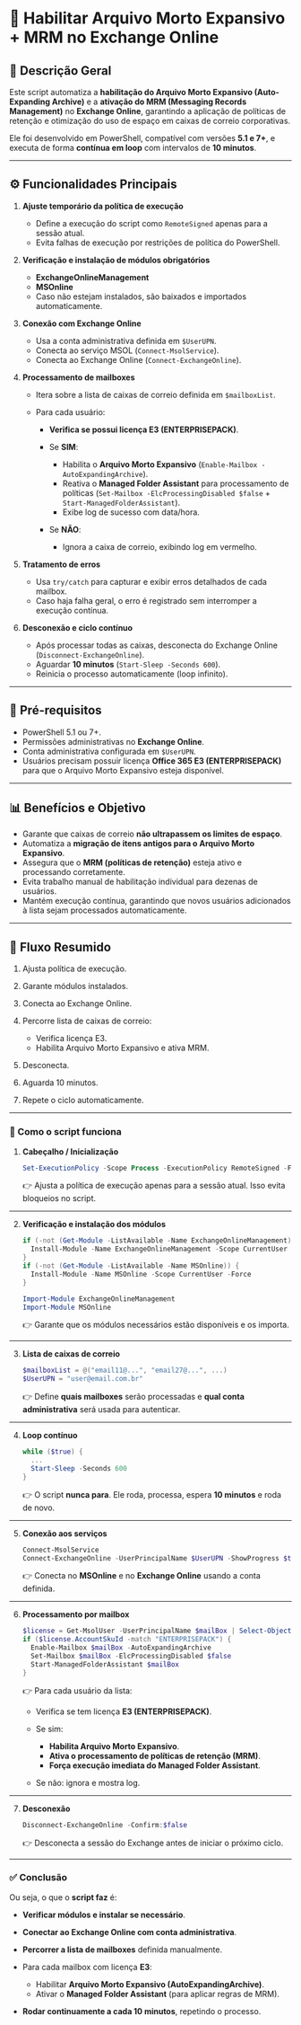 # 📄 Habilitar Arquivo Morto Expansivo + MRM no Exchange Online

## 📝 Descrição Geral

Este script automatiza a **habilitação do Arquivo Morto Expansivo (Auto-Expanding Archive)** e a **ativação do MRM (Messaging Records Management)** no **Exchange Online**, garantindo a aplicação de políticas de retenção e otimização do uso de espaço em caixas de correio corporativas.

Ele foi desenvolvido em PowerShell, compatível com versões **5.1 e 7+**, e executa de forma **contínua em loop** com intervalos de **10 minutos**.

---

## ⚙️ Funcionalidades Principais

1. **Ajuste temporário da política de execução**

   * Define a execução do script como `RemoteSigned` apenas para a sessão atual.
   * Evita falhas de execução por restrições de política do PowerShell.

2. **Verificação e instalação de módulos obrigatórios**

   * **ExchangeOnlineManagement**
   * **MSOnline**
   * Caso não estejam instalados, são baixados e importados automaticamente.

3. **Conexão com Exchange Online**

   * Usa a conta administrativa definida em `$UserUPN`.
   * Conecta ao serviço MSOL (`Connect-MsolService`).
   * Conecta ao Exchange Online (`Connect-ExchangeOnline`).

4. **Processamento de mailboxes**

   * Itera sobre a lista de caixas de correio definida em `$mailboxList`.
   * Para cada usuário:

     * **Verifica se possui licença E3 (ENTERPRISEPACK)**.
     * Se **SIM**:

       * Habilita o **Arquivo Morto Expansivo** (`Enable-Mailbox -AutoExpandingArchive`).
       * Reativa o **Managed Folder Assistant** para processamento de políticas (`Set-Mailbox -ElcProcessingDisabled $false` + `Start-ManagedFolderAssistant`).
       * Exibe log de sucesso com data/hora.
     * Se **NÃO**:

       * Ignora a caixa de correio, exibindo log em vermelho.

5. **Tratamento de erros**

   * Usa `try/catch` para capturar e exibir erros detalhados de cada mailbox.
   * Caso haja falha geral, o erro é registrado sem interromper a execução contínua.

6. **Desconexão e ciclo contínuo**

   * Após processar todas as caixas, desconecta do Exchange Online (`Disconnect-ExchangeOnline`).
   * Aguardar **10 minutos** (`Start-Sleep -Seconds 600`).
   * Reinicia o processo automaticamente (loop infinito).

---

## 🔐 Pré-requisitos

* PowerShell 5.1 ou 7+.
* Permissões administrativas no **Exchange Online**.
* Conta administrativa configurada em `$UserUPN`.
* Usuários precisam possuir licença **Office 365 E3 (ENTERPRISEPACK)** para que o Arquivo Morto Expansivo esteja disponível.

---

## 📊 Benefícios e Objetivo

* Garante que caixas de correio **não ultrapassem os limites de espaço**.
* Automatiza a **migração de itens antigos para o Arquivo Morto Expansivo**.
* Assegura que o **MRM (políticas de retenção)** esteja ativo e processando corretamente.
* Evita trabalho manual de habilitação individual para dezenas de usuários.
* Mantém execução contínua, garantindo que novos usuários adicionados à lista sejam processados automaticamente.

---

## 🚀 Fluxo Resumido

1. Ajusta política de execução.
2. Garante módulos instalados.
3. Conecta ao Exchange Online.
4. Percorre lista de caixas de correio:

   * Verifica licença E3.
   * Habilita Arquivo Morto Expansivo e ativa MRM.
5. Desconecta.
6. Aguarda 10 minutos.
7. Repete o ciclo automaticamente.

---

### 🔎 Como o script funciona

1. **Cabeçalho / Inicialização**

   ```powershell
   Set-ExecutionPolicy -Scope Process -ExecutionPolicy RemoteSigned -Force
   ```

   👉 Ajusta a política de execução apenas para a sessão atual. Isso evita bloqueios no script.

---

2. **Verificação e instalação dos módulos**

   ```powershell
   if (-not (Get-Module -ListAvailable -Name ExchangeOnlineManagement)) {
     Install-Module -Name ExchangeOnlineManagement -Scope CurrentUser -Force
   }
   if (-not (Get-Module -ListAvailable -Name MSOnline)) {
     Install-Module -Name MSOnline -Scope CurrentUser -Force
   }

   Import-Module ExchangeOnlineManagement
   Import-Module MSOnline
   ```

   👉 Garante que os módulos necessários estão disponíveis e os importa.

---

3. **Lista de caixas de correio**

   ```powershell
   $mailboxList = @("email11@...", "email27@...", ...)
   $UserUPN = "user@email.com.br"
   ```

   👉 Define **quais mailboxes** serão processadas e **qual conta administrativa** será usada para autenticar.

---

4. **Loop contínuo**

   ```powershell
   while ($true) {
     ...
     Start-Sleep -Seconds 600
   }
   ```

   👉 O script **nunca para**. Ele roda, processa, espera **10 minutos** e roda de novo.

---

5. **Conexão aos serviços**

   ```powershell
   Connect-MsolService
   Connect-ExchangeOnline -UserPrincipalName $UserUPN -ShowProgress $true
   ```

   👉 Conecta no **MSOnline** e no **Exchange Online** usando a conta definida.

---

6. **Processamento por mailbox**

   ```powershell
   $license = Get-MsolUser -UserPrincipalName $mailBox | Select-Object -ExpandProperty Licenses
   if ($license.AccountSkuId -match "ENTERPRISEPACK") {
     Enable-Mailbox $mailBox -AutoExpandingArchive
     Set-Mailbox $mailBox -ElcProcessingDisabled $false
     Start-ManagedFolderAssistant $mailBox
   }
   ```

   👉 Para cada usuário da lista:

   * Verifica se tem licença **E3 (ENTERPRISEPACK)**.
   * Se sim:

     * **Habilita Arquivo Morto Expansivo**.
     * **Ativa o processamento de políticas de retenção (MRM)**.
     * **Força execução imediata do Managed Folder Assistant**.
   * Se não: ignora e mostra log.

---

7. **Desconexão**

   ```powershell
   Disconnect-ExchangeOnline -Confirm:$false
   ```

   👉 Desconecta a sessão do Exchange antes de iniciar o próximo ciclo.

---

### ✅ Conclusão

Ou seja, o que o **script faz** é:

* **Verificar módulos e instalar se necessário**.
* **Conectar ao Exchange Online com conta administrativa**.
* **Percorrer a lista de mailboxes** definida manualmente.
* Para cada mailbox com licença **E3**:

  * Habilitar **Arquivo Morto Expansivo (AutoExpandingArchive)**.
  * Ativar o **Managed Folder Assistant** (para aplicar regras de MRM).
* **Rodar continuamente a cada 10 minutos**, repetindo o processo.
